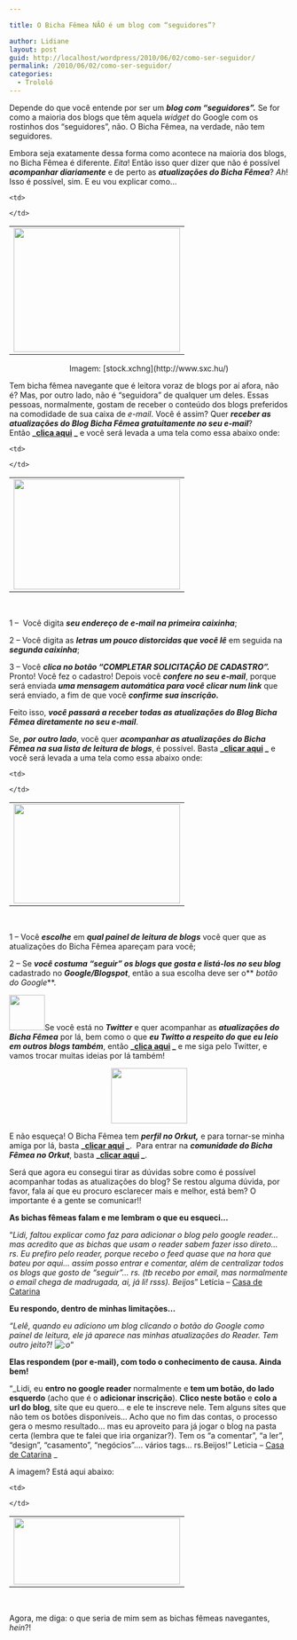 ```yaml
---

title: O Bicha Fêmea NÃO é um blog com “seguidores”?

author: Lidiane
layout: post
guid: http://localhost/wordpress/2010/06/02/como-ser-seguidor/
permalink: /2010/06/02/como-ser-seguidor/
categories:
  - Trololó
---
```

Depende do que você entende por ser um **_blog com “seguidores”._** Se for como a maioria dos blogs que têm aquela _widget_ do Google com os rostinhos dos “seguidores”, não. O Bicha Fêmea, na verdade, não tem seguidores.

Embora seja exatamente dessa forma como acontece na maioria dos blogs, no Bicha Fêmea é diferente. _Eita_! Então isso quer dizer que não é possível **_acompanhar diariamente_** e de perto as **_atualizações do Bicha Fêmea_**? _Ah_! Isso é possível, sim. E eu vou explicar como…

<!--more-->

<table align="center">
  <tr>
    <td>
      <a href="http://www.trololodemulher.com.br/blog/wp-content/uploads/2010/05/mulher-digitando.jpg"><img class="alignnone size-full wp-image-4694" title="mulher digitando" src="http://www.trololodemulher.com.br/blog/wp-content/uploads/2010/05/mulher-digitando.jpg" alt="" width="300" height="224" /></a>
    </td>
    
    <td>
       
    </td>
  </tr>
</table>

<p style="text-align: center;">
  Imagem: [stock.xchng](http://www.sxc.hu/) 
</p>

Tem bicha fêmea navegante que é leitora voraz de blogs por aí afora, não é? Mas, por outro lado, não é “seguidora” de qualquer um deles. Essas pessoas, normalmente, gostam de receber o conteúdo dos blogs preferidos na comodidade de sua caixa de _e-mail_. Você é assim? Quer **_receber as atualizações do Blog Bicha Fêmea gratuitamente no seu e-mail_**? Então **_[clica aqui](http://feedburner.google.com/fb/a/mailverify?uri=blogbichafemea&loc=pt_BR) _** e você será levada a uma tela como essa abaixo onde:

<table align="center">
  <tr>
    <td>
      <a href="http://www.trololodemulher.com.br/blog/wp-content/uploads/2010/05/assinatura-e-mail.jpg"><img class="alignnone size-medium wp-image-4698" title="assinatura e-mail" src="http://www.trololodemulher.com.br/blog/wp-content/uploads/2010/05/assinatura-e-mail-300x199.jpg" alt="" width="300" height="199" /></a>
    </td>
    
    <td>
       
    </td>
  </tr>
</table>

 

1 &#8211;  Você digita **_seu endereço de e-mail na primeira caixinha_**;

2 – Você digita as **_letras um pouco distorcidas que você lê_** em seguida na **_segunda caixinha_**;

3 – Você **_clica no botão “COMPLETAR SOLICITAÇÃO DE CADASTRO”._** Pronto! Você fez o cadastro! Depois você **_confere no seu e-mail_**, porque será enviada **_uma mensagem automática para você clicar num link_** que será enviado, a fim de que você **_confirme sua inscrição._**

Feito isso, **_você passará a receber todas as atualizações do Blog Bicha Fêmea diretamente no seu e-mail_**.

Se, **_por outro lado_**, você quer **_acompanhar as atualizações do Bicha Fêmea na sua lista de leitura de blogs_**, é possível. Basta **_[clicar aqui](http://feeds2.feedburner.com/blogbichafemea) _** e você será levada a uma tela como essa abaixo onde:

<table align="center">
  <tr>
    <td>
      <a href="http://www.trololodemulher.com.br/blog/wp-content/uploads/2010/05/painel-de-leitura.jpg"><img class="alignnone size-medium wp-image-4697" title="painel de leitura" src="http://www.trololodemulher.com.br/blog/wp-content/uploads/2010/05/painel-de-leitura-300x179.jpg" alt="" width="300" height="179" /></a>
    </td>
    
    <td>
       
    </td>
  </tr>
</table>

 

1 – Você **_escolhe_** em **_qual painel de leitura de blogs_** você quer que as atualizações do Bicha Fêmea apareçam para você;

2 – Se **_você costuma “seguir” os blogs que gosta e listá-los no seu blog_** cadastrado no **_Google/Blogspot_**, então a sua escolha deve ser o** _botão do Google_**.

[<img class="alignnone size-full wp-image-4327" title="tgm_twitter_icon_pink1.png" src="http://www.trololodemulher.com.br/blog/wp-content/uploads/2010/02/tgm_twitter_icon_pink15.png" alt="" width="64" height="64" />](http://www.trololodemulher.com.br/blog/wp-content/uploads/2010/02/tgm_twitter_icon_pink15.png)Se você está no **_Twitter_** e quer acompanhar as **_atualizações do Bicha Fêmea_** por lá, bem como o que **_eu Twitto a respeito do que eu leio em outros blogs também_**, então **_[clica aqui](http://twitter.com/bichafemea) _** e me siga pelo Twitter, e vamos trocar muitas ideias por lá também!

<p style="text-align: center;">
  <a href="http://www.trololodemulher.com.br/blog/wp-content/uploads/2010/05/orkut1-100.jpg"><img class="size-full wp-image-4612 aligncenter" title="orkut[1] 100" src="http://www.trololodemulher.com.br/blog/wp-content/uploads/2010/05/orkut1-100.jpg" alt="" width="137" height="100" /></a>
</p>

E não esqueça! O Bicha Fêmea tem **_perfil no Orkut,_** e para tornar-se minha amiga por lá, basta **_[clicar aqui](http://www.orkut.com.br/Main#Profile?uid=5161612886294499900) _**.  Para entrar na **_comunidade do Bicha Fêmea no Orkut_**, basta **_[clicar aqui](http://www.orkut.com.br/Main#Community?cmm=92609046) _**.

Será que agora eu consegui tirar as dúvidas sobre como é possível acompanhar todas as atualizações do blog? Se restou alguma dúvida, por favor, fala aí que eu procuro esclarecer mais e melhor, está bem? O importante é a gente se comunicar!!

**As bichas fêmeas falam e me lembram o que eu esqueci…**

“_Lidi, faltou explicar como faz para adicionar o blog pelo google reader… mas acredito que as bichas que usam o reader sabem fazer isso direto… rs. Eu prefiro pelo reader, porque recebo o feed quase que na hora que bateu por aqui… assim posso entrar e comentar,_ _além de centralizar todos os blogs que gosto de “seguir”… rs. (tb recebo por email, mas normalmente o email chega de madrugada, ai, já li! rsss). Beijos_&#8221; Letícia – [Casa de Catarina](http://blog.casadecatarina.com.br/) 

**Eu respondo, dentro de minhas limitações…**

_“Lelê, quando eu adiciono um blog clicando o botão do Google como painel de leitura, ele já aparece nas minhas atualizações do Reader. Tem outro jeito?! ![:o](http://www.trololodemulher.com.br/blog/wp-includes/images/smilies/icon_surprised.gif)_“

**Elas respondem (por e-mail), com todo o conhecimento de causa. Ainda bem!**

“_Lidi, eu **entro no google reader** normalmente e **tem um botão, do lado esquerdo** (acho que é o **adicionar inscrição**). **Clico neste botão** e **colo a url do blog**, site que eu quero&#8230; e ele te inscreve nele. Tem alguns sites que não tem os botões disponíveis&#8230; Acho que no fim das contas, o processo gera o mesmo resultado&#8230; mas eu aproveito para já jogar o blog na pasta certa (lembra que te falei que iria organizar?). Tem os &#8220;a comentar&#8221;, &#8220;a ler&#8221;, &#8220;design&#8221;, &#8220;casamento&#8221;, &#8220;negócios&#8221;&#8230;. vários tags&#8230; rs.Beijos!” Leticia – [Casa de Catarina](http://blog.casadecatarina.com.br/) _

A imagem? Está aqui abaixo:

<table align="center">
  <tr>
    <td>
      <a href="http://www.trololodemulher.com.br/blog/wp-content/uploads/2010/06/google-reader.jpg"><img class="alignnone size-medium wp-image-4700" title="google reader" src="http://www.trololodemulher.com.br/blog/wp-content/uploads/2010/06/google-reader-300x120.jpg" alt="" width="300" height="120" /></a>
    </td>
    
    <td>
       
    </td>
  </tr>
</table>

 

Agora, me diga: o que seria de mim sem as bichas fêmeas navegantes, _hein_?!